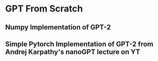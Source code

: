 # GPT From Scratch

## Numpy Implementation of GPT-2

## Simple Pytorch Implementation of GPT-2 from Andrej Karpathy's nanoGPT lecture on YT